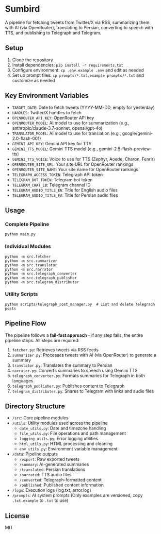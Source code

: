 # Sumbird

A pipeline for fetching tweets from Twitter/X via RSS, summarizing them with AI (via OpenRouter), translating to Persian, converting to speech with TTS, and publishing to Telegraph and Telegram.

## Setup

1. Clone the repository
2. Install dependencies: `pip install -r requirements.txt`
3. Configure environment: `cp .env.example .env` and edit as needed
4. Set up prompt files: `cp prompts/*.txt.example prompts/*.txt` and customize as needed

## Key Environment Variables

- `TARGET_DATE`: Date to fetch tweets (YYYY-MM-DD, empty for yesterday)
- `HANDLES`: Twitter/X handles to fetch
- `OPENROUTER_API_KEY`: OpenRouter API key
- `OPENROUTER_MODEL`: AI model to use for summarization (e.g., anthropic/claude-3.7-sonnet, openai/gpt-4o)
- `TRANSLATOR_MODEL`: AI model to use for translation (e.g., google/gemini-2.0-flash-001)
- `GEMINI_API_KEY`: Gemini API key for TTS
- `GEMINI_TTS_MODEL`: Gemini TTS model (e.g., gemini-2.5-flash-preview-tts)
- `GEMINI_TTS_VOICE`: Voice to use for TTS (Zephyr, Aoede, Charon, Fenrir)
- `OPENROUTER_SITE_URL`: Your site URL for OpenRouter rankings
- `OPENROUTER_SITE_NAME`: Your site name for OpenRouter rankings
- `TELEGRAPH_ACCESS_TOKEN`: Telegraph API token
- `TELEGRAM_BOT_TOKEN`: Telegram bot token
- `TELEGRAM_CHAT_ID`: Telegram channel ID
- `TELEGRAM_AUDIO_TITLE_EN`: Title for English audio files
- `TELEGRAM_AUDIO_TITLE_FA`: Title for Persian audio files

## Usage

### Complete Pipeline
```
python main.py
```

### Individual Modules
```
python -m src.fetcher
python -m src.summarizer
python -m src.translator
python -m src.narrator
python -m src.telegraph_converter
python -m src.telegraph_publisher
python -m src.telegram_distributer
```

### Utility Scripts
```
python scripts/telegraph_post_manager.py  # List and delete Telegraph posts
```

## Pipeline Flow

The pipeline follows a **fail-fast approach** - if any step fails, the entire pipeline stops. All steps are required:

1. `fetcher.py`: Retrieves tweets via RSS feeds
2. `summarizer.py`: Processes tweets with AI (via OpenRouter) to generate a summary
3. `translator.py`: Translates the summary to Persian
4. `narrator.py`: Converts summaries to speech using Gemini TTS
5. `telegraph_converter.py`: Formats summaries for Telegraph in both languages
6. `telegraph_publisher.py`: Publishes content to Telegraph
7. `telegram_distributer.py`: Shares to Telegram with links and audio files

## Directory Structure

- `/src`: Core pipeline modules 
- `/utils`: Utility modules used across the pipeline
  - `date_utils.py`: Date and timezone handling
  - `file_utils.py`: File operations and path management
  - `logging_utils.py`: Error logging utilities
  - `html_utils.py`: HTML processing and cleaning
  - `env_utils.py`: Environment variable management
- `/data`: Pipeline outputs
  - `/export`: Raw exported tweets
  - `/summary`: AI-generated summaries
  - `/translated`: Persian translations
  - `/narrated`: TTS audio files
  - `/converted`: Telegraph-formatted content
  - `/published`: Published content information
- `/logs`: Execution logs (log.txt, error.log)
- `/prompts`: AI system prompts (Only examples are versioned, copy `.txt.example` to `.txt` to use)

## License

MIT